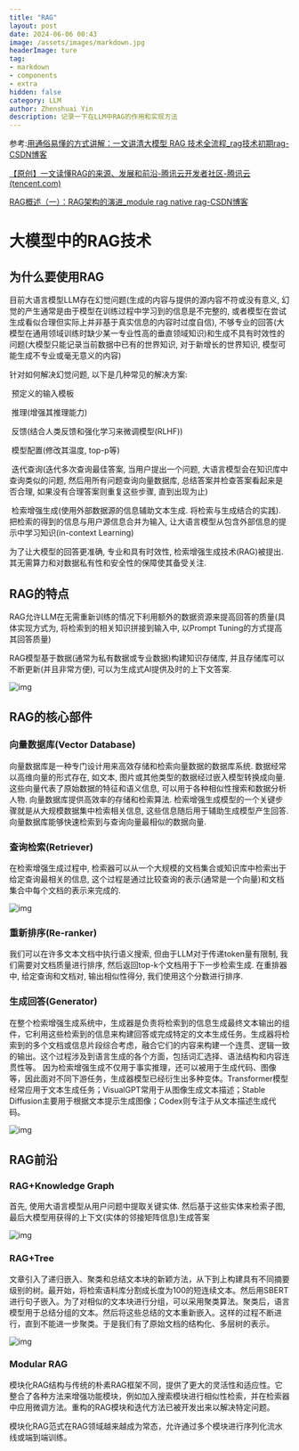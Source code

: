 ```yaml
---
title: "RAG"
layout: post
date: 2024-06-06 00:43
image: /assets/images/markdown.jpg
headerImage: ture
tag:
- markdown
- components
- extra
hidden: false
category: LLM
author: Zhenshuai Yin
description: 记录一下在LLM中RAG的作用和实现方法
---
```


参考:[用通俗易懂的方式讲解：一文讲清大模型 RAG 技术全流程_rag技术初期rag-CSDN博客](https://blog.csdn.net/2301_78285120/article/details/135494908)

[【原创】一文读懂RAG的来源、发展和前沿-腾讯云开发者社区-腾讯云 (tencent.com)](https://cloud.tencent.com/developer/article/2400670)

[RAG概述（一）：RAG架构的演进_module rag native rag-CSDN博客](https://blog.csdn.net/hugo_lei/article/details/138815488)

# 大模型中的RAG技术

## 为什么要使用RAG

目前大语言模型LLM存在幻觉问题(生成的内容与提供的源内容不符或没有意义, 幻觉的产生通常是由于模型在训练过程中学习到的信息是不完整的, 或者模型在尝试生成看似合理但实际上并非基于真实信息的内容时过度自信), 不够专业的回答(大模型在通用领域训练时缺少某一专业性高的垂直领域知识)和生成不具有时效性的问题(大模型只能记录当前数据中已有的世界知识, 对于新增长的世界知识, 模型可能生成不专业或毫无意义的内容)

针对如何解决幻觉问题, 以下是几种常见的解决方案:

​	预定义的输入模板

​	推理(增强其推理能力)

​	反馈(结合人类反馈和强化学习来微调模型(RLHF))

​	模型配置(修改其温度, top-p等)

​	迭代查询(迭代多次查询最佳答案, 当用户提出一个问题, 大语言模型会在知识库中查询类似的问题, 然后用所有问题查询向量数据库, 总结答案并检查答案看起来是否合理, 如果没有合理答案则重复这些步骤, 直到出现为止)

​	检索增强生成(使用外部数据源的信息辅助文本生成. 将检索与生成结合的实践). 把检索的得到的信息与用户源信息合并为输入, 让大语言模型从包含外部信息的提示中学习知识(in-context Learning)

为了让大模型的回答更准确, 专业和具有时效性, 检索增强生成技术(RAG)被提出. 其无需算力和对数据私有性和安全性的保障使其备受关注.

## RAG的特点

RAG允许LLM在无需重新训练的情况下利用额外的数据资源来提高回答的质量(具体实现方式为, 将检索到的相关知识拼接到输入中, 以Prompt Tuning的方式提高其回答质量)

RAG模型基于数据(通常为私有数据或专业数据)构建知识存储库, 并且存储库可以不断更新(并且非常方便), 可以为生成式AI提供及时的上下文答案.

![img](https://tuchuang-yzs.oss-cn-beijing.aliyuncs.com/b73c46a1e7965480af469505425201b9.png)

## RAG的核心部件

### 向量数据库(Vector Database)

向量数据库是一种专门设计用来高效存储和检索向量数据的数据库系统. 数据经常以高维向量的形式存在, 如文本, 图片或其他类型的数据经过嵌入模型转换成向量. 这些向量代表了原始数据的特征和语义信息, 可以用于各种相似性搜索和数据分析人物. 向量数据库提供高效率的存储和检索算法. 检索增强生成模型的一个关键步骤就是从大规模数据集中检索相关信息, 这些信息随后用于辅助生成模型产生回答. 向量数据库能够快速检索到与查询向量最相似的数据向量.

### 查询检索(Retriever)

在检索增强生成过程中, 检索器可以从一个大规模的文档集合或知识库中检索出于给定查询最相关的信息, 这个过程是通过比较查询的表示(通常是一个向量)和文档集合中每个文档的表示来完成的.

![img](https://tuchuang-yzs.oss-cn-beijing.aliyuncs.com/05e06060d1f2f20127752b3d1c86a842.png)

### 重新排序(Re-ranker)

我们可以在许多文本文档中执行语义搜索, 但由于LLM对于传递token量有限制, 我们需要对文档质量进行排序, 然后返回top-k个文档用于下一步检索生成. 在重排器中, 给定查询和文档对, 输出相似性得分, 我们使用这个分数进行排序.

### 生成回答(Generator)

在整个检索增强生成系统中，生成器是负责将检索到的信息生成最终文本输出的组件，它利用这些检索到的信息来构建回答或完成特定的文本生成任务。生成器将检索到的多个文档或信息片段综合考虑，融合它们的内容来构建一个连贯、逻辑一致的输出。这个过程涉及到语言生成的各个方面，包括词汇选择、语法结构和内容连贯性等。 因为检索增强生成不仅用于事实推理，还可以被用于生成代码、图像等，因此面对不同下游任务，生成器模型已经衍生出多种变体。Transformer模型经常应用于文本生成任务；VisualGPT常用于从图像生成文本描述；Stable Diffusion主要用于根据文本提示生成图像；Codex则专注于从文本描述生成代码。

![img](https://developer.qcloudimg.com/http-save/yehe-1599485/b94f700e6d03c2d732ef9900fbc6f51f.png)

## RAG前沿

### RAG+Knowledge Graph

首先, 使用大语言模型从用户问题中提取关键实体. 然后基于这些实体来检索子图, 最后大模型用获得的上下文(实体的邻接矩阵信息)生成答案

![img](https://tuchuang-yzs.oss-cn-beijing.aliyuncs.com/7ce8ee08eb8c51df3ea9ee0cffcb8840.png)

### RAG+Tree

文章引入了递归嵌入、聚类和总结文本块的新颖方法，从下到上构建具有不同摘要级别的树。最开始，将检索语料库分割成长度为100的短连续文本。然后用SBERT进行句子嵌入。为了对相似的文本块进行分组，可以采用聚类算法。聚类后，语言模型用于总结分组的文本。然后将这些总结的文本重新嵌入。这样的过程不断进行，直到不能进一步聚类。于是我们有了原始文档的结构化、多层树的表示。

![img](https://developer.qcloudimg.com/http-save/yehe-1599485/119d4b43f526438386227e37272690b0.png)

### Modular RAG

模块化RAG结构与传统的朴素RAG框架不同，提供了更大的灵活性和适应性。它整合了各种方法来增强功能模块，例如加入搜索模块进行相似性检索，并在检索器中应用微调方法。重构的RAG模块和迭代方法已被开发出来以解决特定问题。

模块化RAG范式在RAG领域越来越成为常态，允许通过多个模块进行序列化流水线或端到端训练。





























